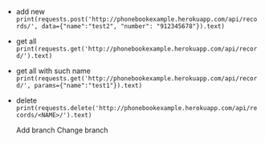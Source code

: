  - add new
`print(requests.post('http://phonebookexample.herokuapp.com/api/records/', data={"name":"test2", "number": "912345678"}).text)`
 - get all
`print(requests.get('http://phonebookexample.herokuapp.com/api/record/').text)`
 - get all with such name
`print(requests.get('http://phonebookexample.herokuapp.com/api/record/', params={"name":"test1"}).text)`
 - delete <NAME>
`print(requests.delete('http://phonebookexample.herokuapp.com/api/records/<NAME>/').text)`

	Add branch
	Change branch

